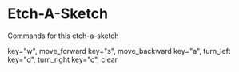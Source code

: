 # Etch-A-Sketch

Commands for this etch-a-sketch

key="w", move_forward
key="s", move_backward
key="a", turn_left
key="d", turn_right
key="c", clear
